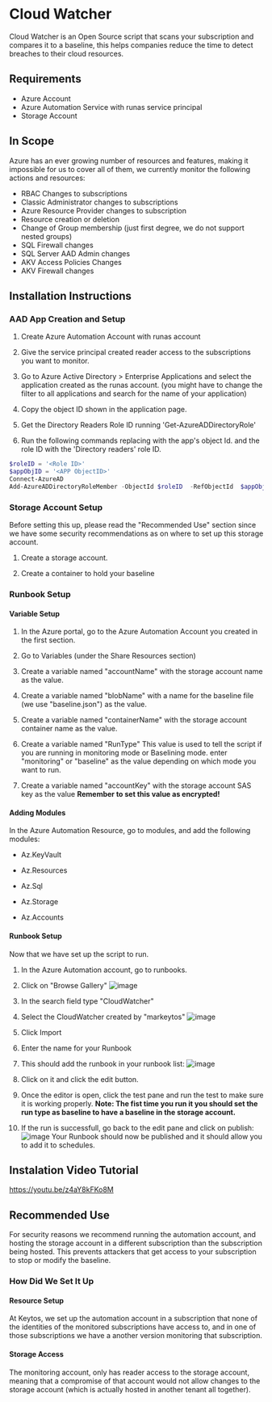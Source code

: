 # Cloud Watcher
Cloud Watcher is an Open Source script that scans your subscription and compares it to a baseline, this helps companies reduce the time to detect breaches to their cloud resources. 

## Requirements

- Azure Account
- Azure Automation Service with runas service principal
- Storage Account

## In Scope

Azure has an ever growing number of resources and features, making it impossible for us to cover all of them, we currently monitor the following actions and resources:

- RBAC Changes to subscriptions
- Classic Administrator changes to subscriptions
- Azure Resource Provider changes to subscription
- Resource creation or deletion
- Change of Group membership (just first degree, we do not support nested groups)
- SQL Firewall changes
- SQL Server AAD Admin changes
- AKV Access Policies Changes
- AKV Firewall changes

## Installation Instructions

### AAD App Creation and Setup

1) Create Azure Automation Account with runas account

1) Give the service principal created reader access to the subscriptions you want to monitor.

1) Go to Azure Active Directory > Enterprise Applications and select the application created as the runas account. (you might have to change the filter to all applications and search for the name of your application)

1) Copy the object ID shown in the application page.

1) Get the Directory Readers Role ID running 'Get-AzureADDirectoryRole' 

1) Run the following commands replacing <App ObjectID> with the app's object Id. and the role ID with the 'Directory readers' role ID.

```powershell
$roleID = '<Role ID>'
$appObjID = '<APP ObjectID>'
Connect-AzureAD
Add-AzureADDirectoryRoleMember -ObjectId $roleID  -RefObjectId  $appObjID
```

### Storage Account Setup

Before setting this up, please read the "Recommended Use" section since we have some security recommendations as on where to set up this storage account.

1) Create a storage account.

1) Create a container to hold your baseline

### Runbook Setup

#### Variable Setup

1) In the Azure portal, go to the Azure Automation Account you created in the first section. 

1) Go to Variables (under the Share Resources section)

1) Create a variable named "accountName" with the storage account name as the value.

1) Create a variable named "blobName" with a name for the baseline file (we use "baseline.json") as the value.

1) Create a variable named "containerName" with the storage account container name as the value.

1) Create a variable named "RunType" This value is used to tell the script if you are running in monitoring mode or Baselining mode. enter "monitoring" or "baseline" as the value depending on which mode you want to run. 

1) Create a variable named "accountKey" with the storage account SAS key as the value **Remember to set this value as encrypted!**

#### Adding Modules

In the Azure Automation Resource, go to modules, and add the following modules:

- Az.KeyVault

- Az.Resources

- Az.Sql

- Az.Storage

- Az.Accounts 

#### Runbook Setup

Now that we have set up the script to run. 

1) In the Azure Automation account, go to runbooks. 

1) Click on "Browse Gallery"
  ![image](https://user-images.githubusercontent.com/8607853/124001165-593c8580-d9a2-11eb-9e74-b7cae8043fc8.png)
1) In the search field type "CloudWatcher"
1) Select the CloudWatcher created by "markeytos"
  ![image](https://user-images.githubusercontent.com/8607853/124001756-f3043280-d9a2-11eb-87b2-24449391e37e.png)
1) Click Import
1) Enter the name for your Runbook
1) This should add the runbook in your runbook list:
  ![image](https://user-images.githubusercontent.com/8607853/124002176-6a39c680-d9a3-11eb-8d7f-c5da9d44d3c8.png)
1) Click on it and click the edit button.
1) Once the editor is open, click the test pane and run the test to make sure it is working properly. **Note: The fist time you run it you should set the run type as baseline to have a baseline in the storage account.**
1) If the run is successfull, go back to the edit pane and click on publish:
  ![image](https://user-images.githubusercontent.com/8607853/124002785-285d5000-d9a4-11eb-9452-447bec5992f3.png)
Your Runbook should now be published and it should allow you to add it to schedules. 

## Instalation Video Tutorial
  https://youtu.be/z4aY8kFKo8M
  
  
## Recommended Use

For security reasons we recommend running the automation account, and hosting the storage account in a different subscription than the subscription being hosted. This prevents attackers that get access to your subscription to stop or modify the baseline. 

### How Did We Set It Up

#### Resource Setup

At Keytos, we set up the automation account in a subscription that none of the identities of the monitored subscriptions have access to, and in one of those subscriptions we have a another version monitoring that subscription. 

#### Storage Access

The monitoring account, only has reader access to the storage account, meaning that a compromise of that account would not allow changes to the storage account (which is actually hosted in another tenant all together).

  

